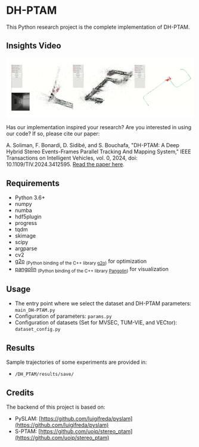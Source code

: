 # DH-PTAM

This Python research project is the complete implementation of DH-PTAM.  

## Insights Video

[![DH-PTAM Insights Video](results/dhptam_vid.png)](https://youtu.be/chAC-vQH9KU)

Has our implementation inspired your research? Are you interested in using our code? If so, please cite our paper:

A. Soliman, F. Bonardi, D. Sidibé, and S. Bouchafa, "DH-PTAM: A Deep Hybrid Stereo Events-Frames Parallel Tracking And Mapping System," IEEE Transactions on Intelligent Vehicles, vol. 0, 2024, doi: 10.1109/TIV.2024.3412595. [Read the paper here](https://ieeexplore.ieee.org/document/10553268).

## Requirements
* Python 3.6+
* numpy
* numba
* hdf5plugin
* progress
* tqdm
* skimage
* scipy
* argparse
* cv2
* [g2o](https://github.com/uoip/g2opy) <sub>(Python binding of the C++ library [g2o](https://github.com/RainerKuemmerle/g2o))</sub> for optimization
* [pangolin](https://github.com/uoip/pangolin) <sub>(Python binding of the C++ library [Pangolin](http://github.com/stevenlovegrove/Pangolin))</sub> for visualization

## Usage
* The entry point where we select the dataset and DH-PTAM parameters:
`main_DH-PTAM.py`  
* Configuration of parameters:
`params.py`  
* Configuration of datasets (Set for MVSEC, TUM-VIE, and VECtor):
`dataset_config.py`  

## Results
Sample trajectories of some experiments are provided in:   
* `/DH_PTAM/results/save/`

## Credits
The backend of this project is based on:
* PySLAM: [https://github.com/luigifreda/pyslam](https://github.com/luigifreda/pyslam)
* S-PTAM: [https://github.com/uoip/stereo_ptam](https://github.com/uoip/stereo_ptam)
